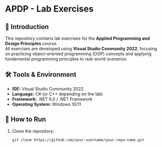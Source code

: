 # APDP - Lab Exercises

## 📖 Introduction
This repository contains lab exercises for the **Applied Programming and Design Principles** course.  
All exercises are developed using **Visual Studio Community 2022**, focusing on practicing object-oriented programming (OOP) concepts and applying fundamental programming principles to real-world scenarios.

## 🛠 Tools & Environment
- **IDE:** Visual Studio Community 2022  
- **Language:** C# (or C++ depending on the lab)  
- **Framework:** .NET 6.0 / .NET Framework  
- **Operating System:** Windows 10/11  

## 🚀 How to Run
1. Clone the repository:
   ```bash
   git clone https://github.com/your-username/your-repo-name.git
